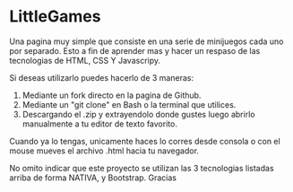 # LittleGames

Una pagina muy simple que consiste en una serie de minijuegos cada uno por separado. Esto a fin de aprender mas y hacer un respaso de las tecnologias de HTML, CSS Y Javascripy.

Si deseas utilizarlo puedes hacerlo de 3 maneras:
1. Mediante un fork directo en la pagina de Github.
2. Mediante un "git clone" en Bash o la terminal que utilices.
3. Descargando el .zip y extrayendolo donde gustes luego abrirlo manualmente a tu editor de texto favorito.

Cuando ya lo tengas, unicamente haces lo corres desde consola o con el mouse mueves el archivo .html hacia tu navegador.



No omito indicar que este proyecto se utilizan las 3 tecnologias listadas arriba de forma NATIVA, y Bootstrap. Gracias
